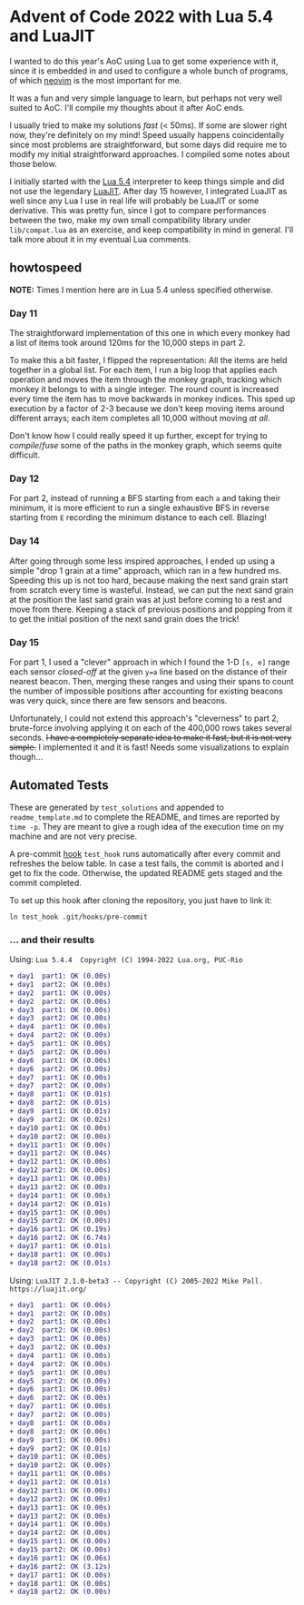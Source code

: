 # Advent of Code 2022 with Lua 5.4 and LuaJIT

I wanted to do this year's AoC using Lua to get some experience with it, since it is embedded in and used to configure a whole bunch of programs, of which [neovim](https://neovim.io/) is the most important for me. 

It was a fun and very simple language to learn, but perhaps not very well suited to AoC. I'll compile my thoughts about it after AoC ends.

I usually tried to make my solutions _fast_ (< 50ms). If some are slower right now, they're definitely on my mind! Speed usually happens coincidentally since most problems are straightforward, but some days did require me to modify my initial straightforward approaches. I compiled some notes about those below. 

I initially started with the [Lua 5.4](https://www.lua.org/manual/5.4/manual.html) interpreter to keep things simple and did not use the legendary [LuaJIT](https://luajit.org/luajit.html). After day 15 however, I integrated LuaJIT as well since any Lua I use in real life will probably be LuaJIT or some derivative. This was pretty fun, since I got to compare performances between the two, make my own small compatibility library under `lib/compat.lua` as an exercise, and keep compatibility in mind in general. I'll talk more about it in my eventual Lua comments.

## howtospeed

__NOTE:__ Times I mention here are in Lua 5.4 unless specified otherwise.

### Day 11

The straightforward implementation of this one in which every monkey had a list of items took around 120ms for the 10,000 steps in part 2.

To make this a bit faster, I flipped the representation: All the items are held together in a global list. For each item, I run a big loop that applies each operation and moves the item through the monkey graph, tracking which monkey it belongs to with a single integer. The round count is increased every time the item has to move backwards in monkey indices. This sped up execution by a factor of 2-3 because we don't keep moving items around different arrays; each item completes all 10,000 without moving _at all_. 

Don't know how I could really speed it up further, except for trying to _compile_/_fuse_ some of the paths in the monkey graph, which seems quite difficult.

### Day 12

For part 2, instead of running a BFS starting from each `a` and taking their minimum, it is more efficient to run a single exhaustive BFS in reverse starting from `E` recording the minimum distance to each cell. Blazing!

### Day 14

After going through some less inspired approaches, I ended up using a simple "drop 1 grain at a time" approach, which ran in a few hundred ms. Speeding this up is not too hard, because making the next sand grain start from scratch every time is wasteful. Instead, we can put the next sand grain at the position the last sand grain was at just before coming to a rest and move from there. Keeping a stack of previous positions and popping from it to get the initial position of the next sand grain does the trick!

### Day 15

For part 1, I used a "clever" approach in which I found the 1-D `[s, e]` range each sensor _closed-off_ at the given `y=a` line based on the distance of their nearest beacon. Then, merging these ranges and using their spans to count the number of impossible positions after accounting for existing beacons was very quick, since there are few sensors and beacons. 

Unfortunately, I could not extend this approach's "cleverness" to part 2, brute-force involving applying it on each of the 400,000 rows takes several seconds. ~~I have a completely separate idea to make it fast, but it is not very simple.~~ I implemented it and it is fast! Needs some visualizations to explain though...

## Automated Tests

These are generated by `test_solutions` and appended to `readme_template.md` to complete the README, and times are reported by `time -p`. They are meant to give a rough idea of the execution time on my machine and are not very precise. 

A pre-commit [hook](https://githooks.com/) `test_hook` runs automatically after every commit and refreshes the below table. In case a test fails, the commit is aborted and I get to fix the code. Otherwise, the updated README gets staged and the commit completed.

To set up this hook after cloning the repository, you just have to link it:
```
ln test_hook .git/hooks/pre-commit
```

### ... and their results

Using: `Lua 5.4.4  Copyright (C) 1994-2022 Lua.org, PUC-Rio`
```diff
+ day1	part1: OK (0.00s)
+ day1	part2: OK (0.00s)
+ day2	part1: OK (0.00s)
+ day2	part2: OK (0.00s)
+ day3	part1: OK (0.00s)
+ day3	part2: OK (0.00s)
+ day4	part1: OK (0.00s)
+ day4	part2: OK (0.00s)
+ day5	part1: OK (0.00s)
+ day5	part2: OK (0.00s)
+ day6	part1: OK (0.00s)
+ day6	part2: OK (0.00s)
+ day7	part1: OK (0.00s)
+ day7	part2: OK (0.00s)
+ day8	part1: OK (0.01s)
+ day8	part2: OK (0.01s)
+ day9	part1: OK (0.01s)
+ day9	part2: OK (0.02s)
+ day10	part1: OK (0.00s)
+ day10	part2: OK (0.00s)
+ day11	part1: OK (0.00s)
+ day11	part2: OK (0.04s)
+ day12	part1: OK (0.00s)
+ day12	part2: OK (0.00s)
+ day13	part1: OK (0.00s)
+ day13	part2: OK (0.00s)
+ day14	part1: OK (0.00s)
+ day14	part2: OK (0.01s)
+ day15	part1: OK (0.00s)
+ day15	part2: OK (0.00s)
+ day16	part1: OK (0.19s)
+ day16	part2: OK (6.74s)
+ day17	part1: OK (0.01s)
+ day18	part1: OK (0.00s)
+ day18	part2: OK (0.01s)
```

Using: `LuaJIT 2.1.0-beta3 -- Copyright (C) 2005-2022 Mike Pall. https://luajit.org/`
```diff
+ day1	part1: OK (0.00s)
+ day1	part2: OK (0.00s)
+ day2	part1: OK (0.00s)
+ day2	part2: OK (0.00s)
+ day3	part1: OK (0.00s)
+ day3	part2: OK (0.00s)
+ day4	part1: OK (0.00s)
+ day4	part2: OK (0.00s)
+ day5	part1: OK (0.00s)
+ day5	part2: OK (0.00s)
+ day6	part1: OK (0.00s)
+ day6	part2: OK (0.00s)
+ day7	part1: OK (0.00s)
+ day7	part2: OK (0.00s)
+ day8	part1: OK (0.00s)
+ day8	part2: OK (0.00s)
+ day9	part1: OK (0.00s)
+ day9	part2: OK (0.01s)
+ day10	part1: OK (0.00s)
+ day10	part2: OK (0.00s)
+ day11	part1: OK (0.00s)
+ day11	part2: OK (0.01s)
+ day12	part1: OK (0.00s)
+ day12	part2: OK (0.00s)
+ day13	part1: OK (0.00s)
+ day13	part2: OK (0.00s)
+ day14	part1: OK (0.00s)
+ day14	part2: OK (0.00s)
+ day15	part1: OK (0.00s)
+ day15	part2: OK (0.00s)
+ day16	part1: OK (0.06s)
+ day16	part2: OK (3.12s)
+ day17	part1: OK (0.00s)
+ day18	part1: OK (0.00s)
+ day18	part2: OK (0.00s)
```
